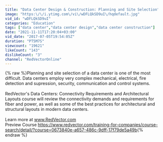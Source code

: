 ```yaml
---
title: "Data Center Design & Construction: Planning and Site Selection"
image: "https:\/\/i.ytimg.com\/vi\/wDFLQkSD9uI\/hqdefault.jpg"
vid_id: "wDFLQkSD9uI"
categories: "Education"
tags: ["data center","data center design","data center construction"]
date: "2021-11-11T17:20:04+03:00"
vid_date: "2017-07-05T19:54:05Z"
duration: "PT5M7S"
viewcount: "19621"
likeCount: "143"
dislikeCount: "3"
channel: "RedVectorOnline"
---
```

{% raw %}Planning and site selection of a data center is one of the most difficult. Data centers employ very complex mechanical, electrical, fire detection and supression, security, communication and control systems. <br /><br />RedVector's Data Centers: Connectivity Requirements and Architectural Layouts course will review the connectivity demands and requirements for fiber and power, as well as some of the best practices for architectural and structural layouts in modern data centers.<br /><br />Learn more at www.RedVector.com<br />Preview Course <a rel="nofollow" target="blank" href="https://www.redvector.com/training-for-companies/course-search/detail/?course=0673840e-a657-486c-9dff-17f79de5a49b">https://www.redvector.com/training-for-companies/course-search/detail/?course=0673840e-a657-486c-9dff-17f79de5a49b</a>{% endraw %}
